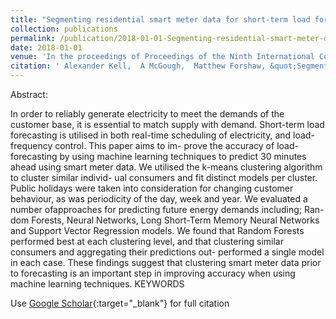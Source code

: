 ```yaml
---
title: "Segmenting residential smart meter data for short-term load forecasting"
collection: publications
permalink: /publication/2018-01-01-Segmenting-residential-smart-meter-data-for-short-term-load-forecasting
date: 2018-01-01
venue: 'In the proceedings of Proceedings of the Ninth International Conference on Future Energy Systems'
citation: ' Alexander Kell,  A McGough,  Matthew Forshaw, &quot;Segmenting residential smart meter data for short-term load forecasting.&quot; In the proceedings of Proceedings of the Ninth International Conference on Future Energy Systems, 2018.'
---
```


Abstract:

In order to reliably generate electricity to meet the demands of the customer base, it is essential to match supply with demand. Short-term load forecasting is utilised in both real-time scheduling of electricity, and load-frequency control. This paper aims to im- prove the accuracy of load-forecasting by using machine learning techniques to predict 30 minutes ahead using smart meter data. We utilised the k-means clustering algorithm to cluster similar individ- ual consumers and fit distinct models per cluster. Public holidays were taken into consideration for changing customer behaviour, as was periodicity of the day, week and year. We evaluated a number ofapproaches for predicting future energy demands including; Ran- dom Forests, Neural Networks, Long Short-Term Memory Neural Networks and Support Vector Regression models. We found that Random Forests performed best at each clustering level, and that clustering similar consumers and aggregating their predictions out- performed a single model in each case. These findings suggest that clustering smart meter data prior to forecasting is an important step in improving accuracy when using machine learning techniques.
KEYWORDS

Use [Google Scholar](https://scholar.google.com/scholar?q=Segmenting+residential+smart+meter+data+for+short+term+load+forecasting){:target="_blank"} for full citation
